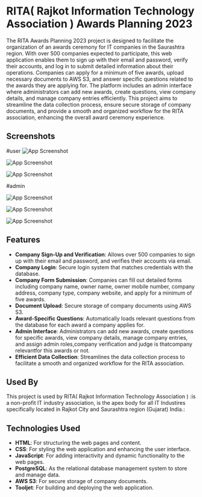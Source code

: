 
#  RITA( Rajkot Information Technology Association ) Awards Planning 2023

The RITA Awards Planning 2023 project is designed to facilitate the organization of an awards ceremony for IT companies in the Saurashtra region. With over 500 companies expected to participate, this web application enables them to sign up with their email and password, verify their accounts, and log in to submit detailed information about their operations. Companies can apply for a minimum of five awards, upload necessary documents to AWS S3, and answer specific questions related to the awards they are applying for. The platform includes an admin interface where administrators can add new awards, create questions, view company details, and manage company entries efficiently. This project aims to streamline the data collection process, ensure secure storage of company documents, and provide a smooth and organized workflow for the RITA association, enhancing the overall award ceremony experience.


## Screenshots

#user
![App Screenshot](https://snipboard.io/mtswYn.jpg)

![App Screenshot](https://snipboard.io/zduy2x.jpg)

![App Screenshot](https://snipboard.io/sFBGYz.jpg)

#admin

![App Screenshot](https://snipboard.io/4N6XOA.jpg)

![App Screenshot](https://snipboard.io/7ItHQz.jpg)

![App Screenshot](https://snipboard.io/mjbyJI.jpg)


## Features



- **Company Sign-Up and Verification**: Allows over 500 companies to sign up with their email and password, and verifies their accounts via email.
- **Company Login**: Secure login system that matches credentials with the database.
- **Company Form Submission**: Companies can fill out detailed forms including company name, owner name, owner mobile number, company address, company type, company website, and apply for a minimum of five awards.
- **Document Upload**: Secure storage of company documents using AWS S3.
- **Award-Specific Questions**: Automatically loads relevant questions from the database for each award a company applies for.
- **Admin Interface**: Administrators can add new awards, create questions for specific awards, view company details, manage company entries, and assign admin roles,company verification and judge is thatcompany relevantfor this awards or not.
- **Efficient Data Collection**: Streamlines the data collection process to facilitate a smooth and organized workflow for the RITA association.

## Used By

This project is used by RITA( Rajkot Information Technology Association ) :is  a non-profit IT industry association, is the apex body for all IT Industires specifically located in Rajkot City and Saurashtra region (Gujarat) India.:


## Technologies Used

- **HTML**: For structuring the web pages and content.
- **CSS**: For styling the web application and enhancing the user interface.
- **JavaScript**: For adding interactivity and dynamic functionality to the web pages.
- **PostgreSQL**: As the relational database management system to store and manage data.
- **AWS S3**: For secure storage of company documents.
- **Tooljet**: For building and deploying the web application.
